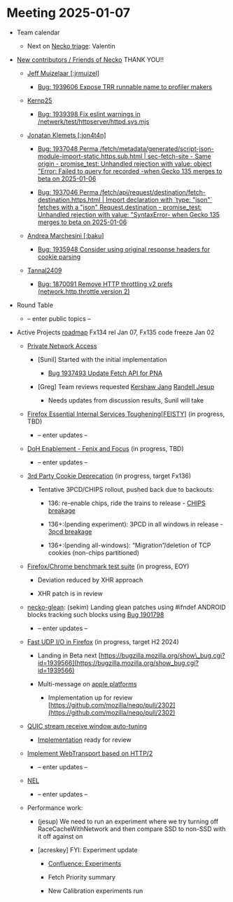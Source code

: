 # Meeting 2025-01-07

-   Team calendar
    

    -   Next on [Necko triage](https://github.com/mozilla-necko/triage-list): Valentin
    

  

-   [New contributors / Friends of Necko](https://bugzilla.mozilla.org/buglist.cgi?classification=Client%20Software&classification=Developer%20Infrastructure&classification=Components&classification=Server%20Software&classification=Other&v4=smayya%40mozilla.com&o9=equals&n1=1&o10=equals&f1=assigned_to&v3=edgul%40mozilla.com&v7=nobody%40mozilla.org&v9=sekim%40mozilla.com&o4=equals&bug_status=RESOLVED&bug_status=VERIFIED&bug_status=CLOSED&n5=1&n6=1&f2=assigned_to&priority=P1&priority=P2&priority=P3&priority=P4&priority=P5&priority=--&f8=assigned_to&v10=mail%40max-inden.de&f6=assigned_to&resolution=---&resolution=FIXED&resolution=INVALID&resolution=WONTFIX&resolution=INACTIVE&resolution=DUPLICATE&resolution=WORKSFORME&resolution=INCOMPLETE&resolution=SUPPORT&resolution=EXPIRED&resolution=MOVED&f5=assigned_to&bug_type=defect&bug_type=enhancement&bug_type=task&chfieldfrom=2024-09-03&n8=1&n2=1&o7=equals&o3=equals&v2=kershaw%40mozilla.com&product=Core&v8=wptsync%40mozilla.bugs&f10=assigned_to&f9=assigned_to&n10=1&query_format=advanced&v6=rjesup%40jesup.org&v5=acreskey%40mozilla.com&o1=equals&n9=1&o8=equals&list_id=17211902&n7=1&n3=1&o2=equals&f4=assigned_to&component=DOM%3A%20Networking&component=Networking&component=Networking%3A%20Cache&component=Networking%3A%20Cookies&component=Networking%3A%20DNS&component=Networking%3A%20File&component=Networking%3A%20HTTP&component=Networking%3A%20JAR&component=Networking%3A%20Proxy&component=Networking%3A%20WebSockets&f3=assigned_to&f7=assigned_to&chfield=cf_last_resolved&v1=valentin.gosu%40gmail.com&o5=equals&o6=equals&n4=1) THANK YOU!!
    

    -   [Jeff Muizelaar \[:jrmuizel\]](https://bugzilla.mozilla.org/user_profile?user_id=309398)
    

        -   [Bug: 1939606 Expose TRR runnable name to profiler makers](https://bugzilla.mozilla.org/show_bug.cgi?id=1939606)
    

    -   [Kernp25](https://bugzilla.mozilla.org/user_profile?user_id=436361)
    

        -   [Bug: 1939398 Fix eslint warnings in /netwerk/test/httpserver/httpd.sys.mjs](https://bugzilla.mozilla.org/show_bug.cgi?id=1939398)
    

    -   [Jonatan Klemets \[:jon4t4n\]](https://bugzilla.mozilla.org/user_profile?user_id=671340)
    

        -   [Bug: 1937048 Perma /fetch/metadata/generated/script-json-module-import-static.https.sub.html | sec-fetch-site - Same origin - promise\_test: Unhandled rejection with value: object "Error: Failed to query for recorded -when Gecko 135 merges to beta on 2025-01-06](https://bugzilla.mozilla.org/show_bug.cgi?id=1937048)
    
        -   [Bug: 1937046 Perma /fetch/api/request/destination/fetch-destination.https.html | Import declaration with \`type: "json"\` fetches with a "json" Request.destination - promise\_test: Unhandled rejection with value: "SyntaxError- when Gecko 135 merges to beta on 2025-01-06](https://bugzilla.mozilla.org/show_bug.cgi?id=1937046)
    

    -   [Andrea Marchesini \[:baku\]](https://bugzilla.mozilla.org/user_profile?user_id=446257)
    

        -   [Bug: 1935948 Consider using original response headers for cookie parsing](https://bugzilla.mozilla.org/show_bug.cgi?id=1935948)
    

    -   [Tannal2409](https://bugzilla.mozilla.org/user_profile?user_id=740908)
    

        -   [Bug: 1870091 Remove HTTP throttling v2 prefs (network.http.throttle.version 2)](https://bugzilla.mozilla.org/show_bug.cgi?id=1870091)
    

  
  

-   Round Table
    

    -   – enter public topics –
    

  

-   Active Projects [roadmap](https://mozilla-hub.atlassian.net/jira/plans/71/scenarios/71?vid=300#plan/backlog) Fx134 rel Jan 07, Fx135 code freeze Jan 02
    

    -   [Private Network Access](https://docs.google.com/document/d/1d-DUEZ0es7yt1MTVfKuQyVif8Nl4WwnlMaDbi31YVi4/edit?tab=t.0#heading=h.em4r66okqzic)
    

        -   \[Sunil\] Started with the initial implementation
    

            -   [Bug 1937493 Update Fetch API for PNA](https://bugzilla.mozilla.org/show_bug.cgi?id=1937493)
    

        -   \[Greg\] Team reviews requested [Kershaw Jang](mailto:kjang@mozilla.com) [Randell Jesup](mailto:rjesup@mozilla.com)
    

            -   Needs updates from discussion results, Sunil will take 
    

    -   [Firefox Essential Internal Services Toughening\[FEISTY\]](https://mozilla-hub.atlassian.net/browse/FFXP-2982) (in progress, TBD)
    

        -   – enter updates –
    

    -   [DoH Enablement - Fenix and Focus](https://mozilla-hub.atlassian.net/browse/FFXP-2634) (in progress, TBD)
    

        -   – enter updates –
    

    -   [3rd Party Cookie Deprecation](https://mozilla-hub.atlassian.net/browse/FFXP-2237) (in progress, target Fx136)
    

        -   Tentative 3PCD/CHIPS rollout, pushed back due to backouts:
    

            -   136: re-enable chips, ride the trains to release - [CHIPS breakage](https://bugzilla.mozilla.org/show_bug.cgi?id=1923692)
    
            -   136+:(pending experiment): 3PCD in all windows in release - [3pcd breakage](https://bugzilla.mozilla.org/show_bug.cgi?id=1917788)
    
            -   136+:(pending all-windows): “Migration”/deletion of TCP cookies (non-chips partitioned)
    

    -   [Firefox/Chrome benchmark test suite](https://mozilla-hub.atlassian.net/browse/FFXP-2784) (in progress, EOY)
    

        -   Deviation reduced by XHR approach
    
        -   XHR patch is in review
    

    -   [necko-glean](https://bugzilla.mozilla.org/show_bug.cgi?id=1854569): (sekim) Landing glean patches using #ifndef ANDROID blocks tracking such blocks using [Bug 1901798](https://bugzilla.mozilla.org/show_bug.cgi?id=1901798)  
    

        -   – enter updates –
    

    -   [Fast UDP I/O in Firefox](https://mozilla-hub.atlassian.net/browse/FFXP-2862) (in progress, target H2 2024)
    

        -   Landing in Beta next [https://bugzilla.mozilla.org/show\_bug.cgi?id=1939566](https://bugzilla.mozilla.org/show_bug.cgi?id=1939566)
    
        -   Multi-message on [apple platforms](https://github.com/mozilla/neqo/issues/2279)
    

            -   Implementation up for review [https://github.com/mozilla/neqo/pull/2302](https://github.com/mozilla/neqo/pull/2302)
    

    -   [QUIC stream receive window auto-tuning](https://github.com/mozilla/neqo/issues/733)
    

        -   [Implementation](https://github.com/mozilla/neqo/pull/1868) ready for review 
    

    -   [Implement WebTransport based on HTTP/2](https://mozilla-hub.atlassian.net/browse/FFXP-2594)
    

        -   – enter updates –
    

    -   [NEL](https://bugzilla.mozilla.org/show_bug.cgi?id=1145235)
    

        -   – enter updates –
    

    -   Performance work: 
    

        -   (jesup) We need to run an experiment where we try turning off RaceCacheWithNetwork and then compare SSD to non-SSD with it off against on
    
        -   \[acreskey\] FYI: Experiment update 
    

            -   [Confluence: Experiments](https://mozilla-hub.atlassian.net/wiki/spaces/FIREFOX/pages/11047744/Experiments+Necko)
    
            -   Fetch Priority summary
    
            -   New Calibration experiments run